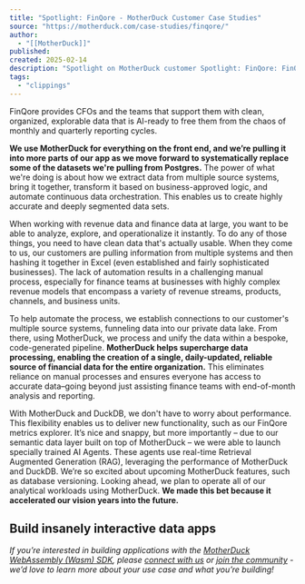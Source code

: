 ```yaml
---
title: "Spotlight: FinQore - MotherDuck Customer Case Studies"
source: "https://motherduck.com/case-studies/finqore/"
author:
  - "[[MotherDuck]]"
published:
created: 2025-02-14
description: "Spotlight on MotherDuck customer Spotlight: FinQore: FinQore provides CFOs and the teams that support them with clean, organized, explorable data that is AI-ready to free them from the chaos of monthly and quarterly reporting cycles."
tags:
  - "clippings"
---
```

FinQore provides CFOs and the teams that support them with clean, organized, explorable data that is AI-ready to free them from the chaos of monthly and quarterly reporting cycles.

**We use MotherDuck for everything on the front end, and we’re pulling it into more parts of our app as we move forward to systematically replace some of the datasets we're pulling from Postgres.** The power of what we're doing is about how we extract data from multiple source systems, bring it together, transform it based on business-approved logic, and automate continuous data orchestration. This enables us to create highly accurate and deeply segmented data sets.

When working with revenue data and finance data at large, you want to be able to analyze, explore, and operationalize it instantly. To do any of those things, you need to have clean data that's actually usable. When they come to us, our customers are pulling information from multiple systems and then hashing it together in Excel (even established and fairly sophisticated businesses). The lack of automation results in a challenging manual process, especially for finance teams at businesses with highly complex revenue models that encompass a variety of revenue streams, products, channels, and business units.

To help automate the process, we establish connections to our customer's multiple source systems, funneling data into our private data lake. From there, using MotherDuck, we process and unify the data within a bespoke, code-generated pipeline. **MotherDuck helps supercharge data processing, enabling the creation of a single, daily-updated, reliable source of financial data for the entire organization.** This eliminates reliance on manual processes and ensures everyone has access to accurate data–going beyond just assisting finance teams with end-of-month analysis and reporting.

With MotherDuck and DuckDB, we don't have to worry about performance. This flexibility enables us to deliver new functionality, such as our FinQore metrics explorer. It’s nice and snappy, but more importantly – due to our semantic data layer built on top of MotherDuck – we were able to launch specially trained AI Agents. These agents use real-time Retrieval Augmented Generation (RAG), leveraging the performance of MotherDuck and DuckDB. We’re so excited about upcoming MotherDuck features, such as database versioning. Looking ahead, we plan to operate all of our analytical workloads using MotherDuck. **We made this bet because it accelerated our vision years into the future.**

## Build insanely interactive data apps

*If you’re interested in building applications with the [MotherDuck WebAssembly (Wasm) SDK](https://motherduck.com/product/app-developers#webassembly-wasm-sdk), please [connect with us](https://motherduck.com/case-studies/finqore/) or [join the community](https://slack.motherduck.com/?__hstc=122295063.e2be54004ac93dc71fb3e430d552098c.1710193754866.1712184786165.1712238924378.84&__hssc=122295063.1.1712238924378&__hsfp=1717932986) - we’d love to learn more about your use case and what you’re building!*